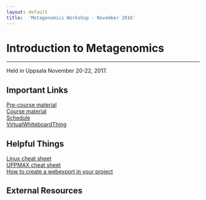 ```yaml
---
layout: default
title:  'Metagenomics Workshop - November 2016'
---
```

 

# Introduction to Metagenomics
---

Held in Uppsala November 20-22, 2017.  

## Important Links

[Pre-course material](pages/precourse.md)  
[Course material](pages/tutorial.md)  
[Schedule](pages/schedule.md)<br/>
[VirtualWhiteboardThing](https://etherpad.wikimedia.org/p/SLU_metagenomics_course_2019)

## Helpful Things

[Linux cheat sheet](https://scilifelab.github.io/courses/Metagenomics/common/images/linux-cheat-sheet.pdf)  
[UPPMAX cheat sheet](https://scilifelab.github.io/courses/Metagenomics/common/images/uppmax-cheat-sheet.png)  
[How to create a webexport in your project](https://www.uppmax.uu.se/webexport-guide)  

## External Resources
